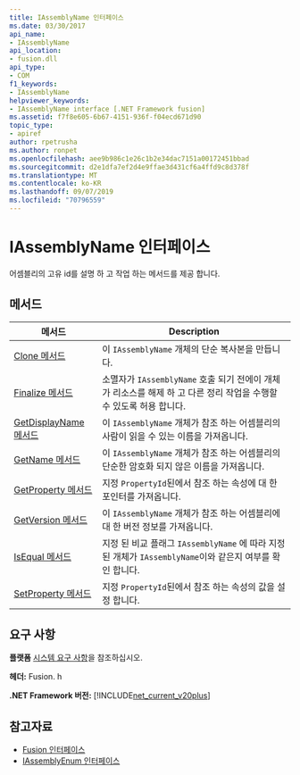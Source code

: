 ```yaml
---
title: IAssemblyName 인터페이스
ms.date: 03/30/2017
api_name:
- IAssemblyName
api_location:
- fusion.dll
api_type:
- COM
f1_keywords:
- IAssemblyName
helpviewer_keywords:
- IAssemblyName interface [.NET Framework fusion]
ms.assetid: f7f8e605-6b67-4151-936f-f04ecd671d90
topic_type:
- apiref
author: rpetrusha
ms.author: ronpet
ms.openlocfilehash: aee9b986c1e26c1b2e34dac7151a00172451bbad
ms.sourcegitcommit: d2e1dfa7ef2d4e9ffae3d431cf6a4ffd9c8d378f
ms.translationtype: MT
ms.contentlocale: ko-KR
ms.lasthandoff: 09/07/2019
ms.locfileid: "70796559"
---
```

# <a name="iassemblyname-interface"></a>IAssemblyName 인터페이스
어셈블리의 고유 id를 설명 하 고 작업 하는 메서드를 제공 합니다.  
  
## <a name="methods"></a>메서드  
  
|메서드|Description|  
|------------|-----------------|  
|[Clone 메서드](iassemblyname-clone-method.md)|이 `IAssemblyName` 개체의 단순 복사본을 만듭니다.|  
|[Finalize 메서드](iassemblyname-finalize-method.md)|소멸자가 `IAssemblyName` 호출 되기 전에이 개체가 리소스를 해제 하 고 다른 정리 작업을 수행할 수 있도록 허용 합니다.|  
|[GetDisplayName 메서드](iassemblyname-getdisplayname-method.md)|이 `IAssemblyName` 개체가 참조 하는 어셈블리의 사람이 읽을 수 있는 이름을 가져옵니다.|  
|[GetName 메서드](iassemblyname-getname-method.md)|이 `IAssemblyName` 개체가 참조 하는 어셈블리의 단순한 암호화 되지 않은 이름을 가져옵니다.|  
|[GetProperty 메서드](iassemblyname-getproperty-method.md)|지정 `PropertyId`된에서 참조 하는 속성에 대 한 포인터를 가져옵니다.|  
|[GetVersion 메서드](iassemblyname-getversion-method.md)|이 `IAssemblyName` 개체가 참조 하는 어셈블리에 대 한 버전 정보를 가져옵니다.|  
|[IsEqual 메서드](iassemblyname-isequal-method.md)|지정 된 비교 플래그 `IAssemblyName` 에 따라 지정 된 개체가 `IAssemblyName`이와 같은지 여부를 확인 합니다.|  
|[SetProperty 메서드](iassemblyname-setproperty-method.md)|지정 `PropertyId`된에서 참조 하는 속성의 값을 설정 합니다.|  
  
## <a name="requirements"></a>요구 사항  
 **플랫폼** [시스템 요구 사항](../../get-started/system-requirements.md)을 참조하십시오.  
  
 **헤더:** Fusion. h  
  
 **.NET Framework 버전:** [!INCLUDE[net_current_v20plus](../../../../includes/net-current-v20plus-md.md)]  
  
## <a name="see-also"></a>참고자료

- [Fusion 인터페이스](fusion-interfaces.md)
- [IAssemblyEnum 인터페이스](iassemblyenum-interface.md)
